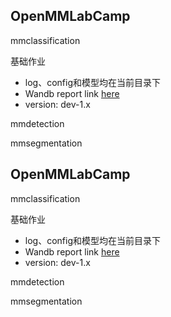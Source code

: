## OpenMMLabCamp

mmclassification

基础作业
- log、config和模型均在当前目录下
- Wandb report link [here](https://api.wandb.ai/links/team-hsienwei/cxmhodzv)
- version: dev-1.x


mmdetection


mmsegmentation
## OpenMMLabCamp

mmclassification

基础作业
- log、config和模型均在当前目录下
- Wandb report link [here](https://api.wandb.ai/links/team-hsienwei/cxmhodzv)
- version: dev-1.x


mmdetection


mmsegmentation